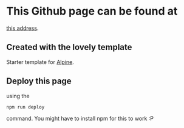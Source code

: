 # This Github page can be found at

[this address](https://calibrachoa.github.io).

## Created with the lovely template

Starter template for [Alpine](https://alpine.nuxt.space).

## Deploy this page

using the 

```bash
npm run deploy
```
command. You might have to install npm for this to work :P

